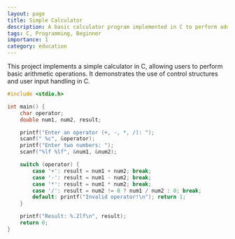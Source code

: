 ```yaml
---
layout: page
title: Simple Calculator
description: A basic calculator program implemented in C to perform addition, subtraction, multiplication, and division.
tags: C, Programming, Beginner
importance: 1
category: education
---
```


This project implements a simple calculator in C, allowing users to perform basic arithmetic operations. It demonstrates the use of control structures and user input handling in C.

```c
#include <stdio.h>

int main() {
    char operator;
    double num1, num2, result;

    printf("Enter an operator (+, -, *, /): ");
    scanf(" %c", &operator);
    printf("Enter two numbers: ");
    scanf("%lf %lf", &num1, &num2);

    switch (operator) {
        case '+': result = num1 + num2; break;
        case '-': result = num1 - num2; break;
        case '*': result = num1 * num2; break;
        case '/': result = num2 != 0 ? num1 / num2 : 0; break;
        default: printf("Invalid operator!\n"); return 1;
    }

    printf("Result: %.2lf\n", result);
    return 0;
}
```
